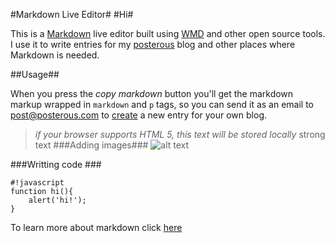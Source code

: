 
#Markdown Live Editor#
#Hi#

This is a [Markdown][1] live editor built using [WMD][2] and other open source tools. I use it to write entries for my [posterous][3] blog and other places where Markdown is needed.

##Usage##

When you press the *copy markdown* button you'll get the markdown markup wrapped in `markdown` and `p` tags, so you can send it as an email to post@posterous.com to [create][4] a new entry for your own blog.

> *if your browser supports HTML 5, this text will be stored locally*
strong text
###Adding images###
![alt text][5]

###Writting code ###

    #!javascript
    function hi(){
        alert('hi!');
    }

To learn more about markdown click [here][6]


  [1]: http://posterous.com/help/markdown
  [2]: https://github.com/derobins/wmd
  [3]: http://posterous.com
  [4]: http://bugs.com
  [5]: http://placehold.it/350x150
  [6]: http://daringfireball.net/projects/markdown/

